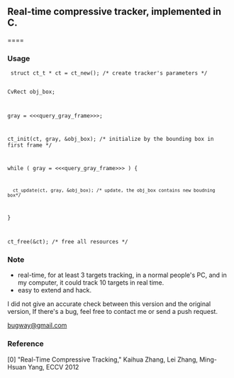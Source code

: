 ## Real-time compressive tracker, implemented in C.
====

### Usage
<p>
<code> struct ct_t * ct = ct_new(); /* create tracker's parameters */

CvRect obj_box;

gray = <<<query_gray_frame>>>;

ct_init(ct, gray, &obj_box); /* initialize by the bounding box in first frame */

while ( gray = <<<query_gray_frame>>> ) {

      ct_update(ct, gray, &obj_box); /* update, the obj_box contains new boudning box*/

}

ct_free(&ct); /* free all resources */
</code>
</p>

### Note

* real-time, for at least 3 targets tracking, in a normal people's PC,
   and in my computer, it could track 10 targets in real time.
* easy to extend and hack.

I did not give an accurate check between this version and  the original version, If there's a bug, feel free to contact me or send a push request.

bugway@gmail.com

### Reference
[0] "Real-Time Compressive Tracking," Kaihua Zhang, Lei Zhang, Ming-Hsuan Yang, ECCV 2012